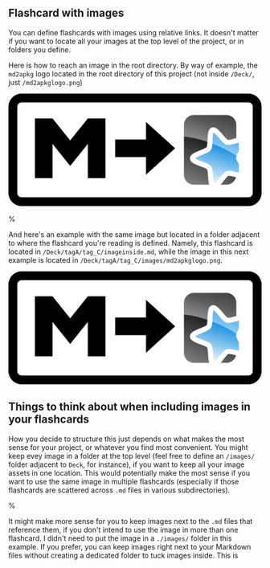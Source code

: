 ## Flashcard with images

You can define flashcards with images using relative links. It doesn't matter if you want to locate all your images at the top level of the project, or in folders you define.

Here is how to reach an image in the root directory. By way of example, the `md2apkg` logo located in the root directory of this project (not inside `/Deck/`, just `/md2apkglogo.png`)

![image relative linked from top level](./../../../md2apkglogo.png)

%

And here's an example with the same image but located in a folder adjacent to where the flashcard you're reading is defined. Namely, this flashcard is located in `/Deck/tagA/tag_C/imageinside.md`, while the image in this next example is located in `/Deck/tagA/tag_C/images/md2apkglogo.png`.

![image relative linked from an adjacent folder](./images/md2apkglogo.png)

## Things to think about when including images in your flashcards

How you decide to structure this just depends on what makes the most sense for your project, or whatever you find most convenient. You might keep evey image in a folder at the top level (feel free to define an `/images/` folder adjacent to `Deck`, for instance), if you want to keep all your image assets in one location. This would potentially make the most sense if you want to use the same image in multiple flashcards (especially if those flashcards are scattered across `.md` files in various subdirectories).

%

It might make more sense for you to keep images next to the `.md` files that reference them, if you don't intend to use the image in more than one flashcard. I didn't need to put the image in a `./images/` folder in this example. If you prefer, you can keep images right next to your Markdown files without creating a dedicated folder to tuck images inside. This is
